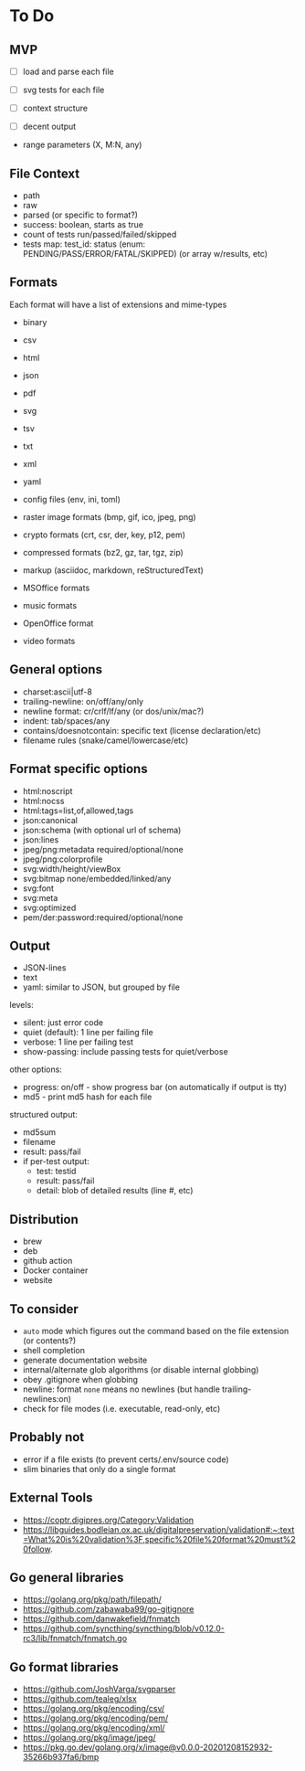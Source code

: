 # To Do

## MVP

- [ ] load and parse each file
- [ ] svg tests for each file
- [ ] context structure
- [ ] decent output


- range parameters (X, M:N, any)

## File Context

- path
- raw
- parsed (or specific to format?)
- success: boolean, starts as true
- count of tests run/passed/failed/skipped
- tests map: test_id: status (enum: PENDING/PASS/ERROR/FATAL/SKIPPED) (or array w/results, etc)

## Formats

Each format will have a list of extensions and mime-types

- binary
- csv
- html
- json
- pdf
- svg
- tsv
- txt
- xml
- yaml

- config files (env, ini, toml)
- raster image formats (bmp, gif, ico, jpeg, png)
- crypto formats (crt, csr, der, key, p12, pem)
- compressed formats (bz2, gz, tar, tgz, zip)
- markup (asciidoc, markdown, reStructuredText)
- MSOffice formats
- music formats
- OpenOffice format
- video formats

## General options

- charset:ascii|utf-8
- trailing-newline: on/off/any/only
- newline format: cr/crlf/lf/any (or dos/unix/mac?)
- indent: tab/spaces/any
- contains/doesnotcontain: specific text (license declaration/etc)
- filename rules (snake/camel/lowercase/etc)

## Format specific options

- html:noscript
- html:nocss
- html:tags=list,of,allowed,tags
- json:canonical
- json:schema (with optional url of schema)
- json:lines
- jpeg/png:metadata required/optional/none
- jpeg/png:colorprofile
- svg:width/height/viewBox
- svg:bitmap none/embedded/linked/any
- svg:font
- svg:meta
- svg:optimized
- pem/der:password:required/optional/none

## Output

- JSON-lines
- text
- yaml: similar to JSON, but grouped by file

levels:

- silent: just error code
- quiet (default): 1 line per failing file
- verbose: 1 line per failing test
- show-passing: include passing tests for quiet/verbose

other options:

- progress: on/off -  show progress bar (on automatically if output is tty)
- md5 - print md5 hash for each file

structured output:

- md5sum
- filename
- result: pass/fail
- if per-test output:
  - test: testid
  - result: pass/fail
  - detail: blob of detailed results (line #, etc)

## Distribution

- brew
- deb
- github action
- Docker container
- website

## To consider

- `auto` mode which figures out the command based on the file extension (or contents?)
- shell completion
- generate documentation website
- internal/alternate glob algorithms (or disable internal globbing)
- obey .gitignore when globbing
- newline: format `none` means no newlines (but handle trailing-newlines:on)
- check for file modes (i.e. executable, read-only, etc)

## Probably not
- error if a file exists (to prevent certs/.env/source code)
- slim binaries that only do a single format

## External Tools

- https://coptr.digipres.org/Category:Validation
- https://libguides.bodleian.ox.ac.uk/digitalpreservation/validation#:~:text=What%20is%20validation%3F,specific%20file%20format%20must%20follow.

## Go general libraries

- https://golang.org/pkg/path/filepath/
- https://github.com/zabawaba99/go-gitignore
- https://github.com/danwakefield/fnmatch
- https://github.com/syncthing/syncthing/blob/v0.12.0-rc3/lib/fnmatch/fnmatch.go

## Go format libraries

* https://github.com/JoshVarga/svgparser
* https://github.com/tealeg/xlsx
* https://golang.org/pkg/encoding/csv/
* https://golang.org/pkg/encoding/pem/
* https://golang.org/pkg/encoding/xml/
* https://golang.org/pkg/image/jpeg/
* https://pkg.go.dev/golang.org/x/image@v0.0.0-20201208152932-35266b937fa6/bmp
